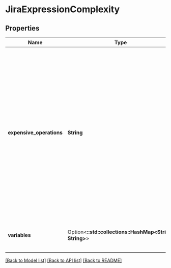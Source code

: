 # JiraExpressionComplexity

## Properties

Name | Type | Description | Notes
------------ | ------------- | ------------- | -------------
**expensive_operations** | **String** | Information that can be used to determine how many [expensive operations](https://developer.atlassian.com/cloud/jira/platform/jira-expressions/#expensive-operations) the evaluation of the expression will perform. This information may be a formula or number. For example:   *  `issues.map(i => i.comments)` performs as many expensive operations as there are issues on the issues list. So this parameter returns `N`, where `N` is the size of issue list.  *  `new Issue(10010).comments` gets comments for one issue, so its complexity is `2` (`1` to retrieve issue 10010 from the database plus `1` to get its comments). | 
**variables** | Option<**::std::collections::HashMap<String, String>**> | Variables used in the formula, mapped to the parts of the expression they refer to. | [optional]

[[Back to Model list]](../README.md#documentation-for-models) [[Back to API list]](../README.md#documentation-for-api-endpoints) [[Back to README]](../README.md)


